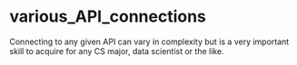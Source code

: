 # various_API_connections

Connecting to any given API can vary in complexity but is a very important skill to acquire for any CS major, data scientist or the like. 
